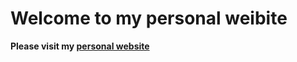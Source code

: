 # Welcome to my personal weibite
<strong>Please visit my [personal website](www.renxuhu.com)</strong>
